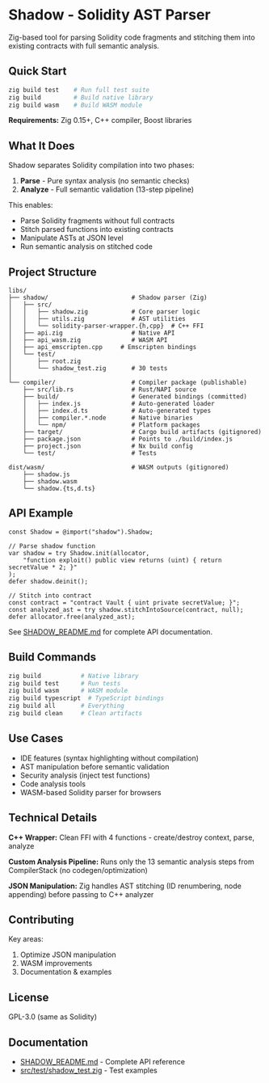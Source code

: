 # Shadow - Solidity AST Parser

Zig-based tool for parsing Solidity code fragments and stitching them into existing contracts with full semantic analysis.

## Quick Start

```bash
zig build test    # Run full test suite
zig build         # Build native library
zig build wasm    # Build WASM module
```

**Requirements:** Zig 0.15+, C++ compiler, Boost libraries

## What It Does

Shadow separates Solidity compilation into two phases:

1. **Parse** - Pure syntax analysis (no semantic checks)
2. **Analyze** - Full semantic validation (13-step pipeline)

This enables:

- Parse Solidity fragments without full contracts
- Stitch parsed functions into existing contracts
- Manipulate ASTs at JSON level
- Run semantic analysis on stitched code

## Project Structure

```
libs/
├── shadow/                       # Shadow parser (Zig)
│   ├── src/
│   │   ├── shadow.zig            # Core parser logic
│   │   ├── utils.zig             # AST utilities
│   │   └── solidity-parser-wrapper.{h,cpp}  # C++ FFI
│   ├── api.zig                   # Native API
│   ├── api_wasm.zig              # WASM API
│   ├── api_emscripten.cpp     # Emscripten bindings
│   └── test/
│       ├── root.zig
│       └── shadow_test.zig       # 30 tests
│
└── compiler/                     # Compiler package (publishable)
    ├── src/lib.rs                # Rust/NAPI source
    ├── build/                    # Generated bindings (committed)
    │   ├── index.js              # Auto-generated loader
    │   ├── index.d.ts            # Auto-generated types
    │   ├── compiler.*.node       # Native binaries
    │   └── npm/                  # Platform packages
    ├── target/                   # Cargo build artifacts (gitignored)
    ├── package.json              # Points to ./build/index.js
    ├── project.json              # Nx build config
    └── test/                     # Tests

dist/wasm/                        # WASM outputs (gitignored)
    ├── shadow.js
    ├── shadow.wasm
    └── shadow.{ts,d.ts}
```

## API Example

```zig
const Shadow = @import("shadow").Shadow;

// Parse shadow function
var shadow = try Shadow.init(allocator,
    "function exploit() public view returns (uint) { return secretValue * 2; }"
);
defer shadow.deinit();

// Stitch into contract
const contract = "contract Vault { uint private secretValue; }";
const analyzed_ast = try shadow.stitchIntoSource(contract, null);
defer allocator.free(analyzed_ast);
```

See [SHADOW_README.md](./SHADOW_README.md) for complete API documentation.

## Build Commands

```bash
zig build           # Native library
zig build test      # Run tests
zig build wasm      # WASM module
zig build typescript  # TypeScript bindings
zig build all       # Everything
zig build clean     # Clean artifacts
```

## Use Cases

- IDE features (syntax highlighting without compilation)
- AST manipulation before semantic validation
- Security analysis (inject test functions)
- Code analysis tools
- WASM-based Solidity parser for browsers

## Technical Details

**C++ Wrapper:** Clean FFI with 4 functions - create/destroy context, parse, analyze

**Custom Analysis Pipeline:** Runs only the 13 semantic analysis steps from CompilerStack (no codegen/optimization)

**JSON Manipulation:** Zig handles AST stitching (ID renumbering, node appending) before passing to C++ analyzer

## Contributing

Key areas:

1. Optimize JSON manipulation
2. WASM improvements
3. Documentation & examples

## License

GPL-3.0 (same as Solidity)

## Documentation

- [SHADOW_README.md](./SHADOW_README.md) - Complete API reference
- [src/test/shadow_test.zig](./src/test/shadow_test.zig) - Test examples
